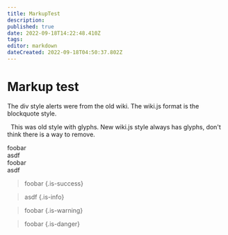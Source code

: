 ```yaml
---
title: MarkupTest
description: 
published: true
date: 2022-09-18T14:22:48.410Z
tags: 
editor: markdown
dateCreated: 2022-09-18T04:50:37.802Z
---
```


# Markup test

The div style alerts were from the old wiki. The wiki.js format is the blockquote style.

<div class="alert alert-info" role="alert">
  
  <span class="glyphicon glyphicon-info-sign"></span>
  &nbsp;
  This was old style with glyphs.
  New wiki.js style always has glyphs, don't think there is a way to remove.
</div>

<div class="alert alert-success" role="alert">foobar</div>
<div class="alert alert-info" role="alert">asdf</div>
<div class="alert alert-warning" role="alert">foobar</div>
<div class="alert alert-danger" role="alert">asdf</div>

> foobar
{.is-success}

> asdf
{.is-info}

> foobar
{.is-warning}

> foobar
{.is-danger}
